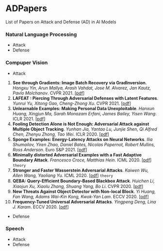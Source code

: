 # ADPapers
List of Papers on Attack and Defense (AD) in AI Models


### Natural Language Processing
- Attack
- Defense

### Compuper Vision
- Attack
1. **See through Gradients: Image Batch Recovery via GradInversion**. *Hongxu Yin, Arun Mallya, Arash Vahdat, Jose M. Alvarez, Jan Kautz, Pavlo Molchanov*. CVPR 2021. [[pdf](https://openaccess.thecvf.com/content/CVPR2021/papers/Yin_See_Through_Gradients_Image_Batch_Recovery_via_GradInversion_CVPR_2021_paper.pdf)]
2. **LAFEAT : Piercing Through Adversarial Defenses with Latent Features**. *Yunrui Yu, Xitong Gao, Cheng-Zhong Xu*. CVPR 2021. [[pdf](https://openaccess.thecvf.com/content/CVPR2021/papers/Yu_LAFEAT_Piercing_Through_Adversarial_Defenses_With_Latent_Features_CVPR_2021_paper.pdf)]
3. **Unlearnable Examples: Making Personal Data Unexploitable**. *Hanxun Huang, Xingjun Ma, Sarah Monazam Erfani, James Bailey, Yisen Wang*. ICLR 2021. [[pdf](https://arxiv.org/pdf/2101.04898.pdf)]
4. **Fooling Detection Alone is Not Enough: Adversarial Attack against Multiple Object Tracking**. *Yunhan Jia, Yantao Lu, Junjie Shen, Qi Alfred Chen, Zhenyu Zhong, Tao Wei*. ICLR 2020. [[pdf](https://par.nsf.gov/servlets/purl/10156929)]
5. **Sponge Examples: Energy-Latency Attacks on Neural Networks**. *Ilia Shumailov, Yiren Zhao, Daniel Bates, Nicolas Papernot, Robert Mullins, Ross Anderson*. Euro S&P 2021. [[pdf](https://arxiv.org/pdf/2006.03463.pdf)]
6. **Minimally distorted Adversarial Examples with a Fast Adaptive Boundary Attack**. *Francesco Croce, Matthias Hein*. ICML 2020. [[pdf](http://proceedings.mlr.press/v119/croce20a/croce20a.pdf)] `theory`
7. **Stronger and Faster Wasserstein Adversarial Attacks**. *Kaiwen Wu, Allen Wang, Yaoliang Yu*. ICML 2020. [[pdf](http://proceedings.mlr.press/v119/wu20d/wu20d.pdf)]  `theory`
8. **QEBA: Query-Efﬁcient Boundary-Based Blackbox Attack**. *Huichen Li, Xiaojun Xu, Xiaolu Zhang, Shuang Yang, Bo Li*. CVPR 2020. [[pdf](https://openaccess.thecvf.com/content_CVPR_2020/papers/Li_QEBA_Query-Efficient_Boundary-Based_Blackbox_Attack_CVPR_2020_paper.pdf)]
9. **New Threats Against Object Detector with Non-local Block**. *Yi Huang, Fan Wang, Adams Wai-Kin Kong, Kwok-Yan Lam*. ECCV 2020. [[pdf](https://link.springer.com/content/pdf/10.1007%2F978-3-030-58565-5_29.pdf)]
10. **Frequency-Tuned Universal Adversarial Attacks**. *Yingpeng Deng, Lina J. Karam*. ECCV 2020. [[pdf](https://arxiv.org/pdf/2003.05549.pdf)]
- Defense

### Speech
- Attack
- Defense
